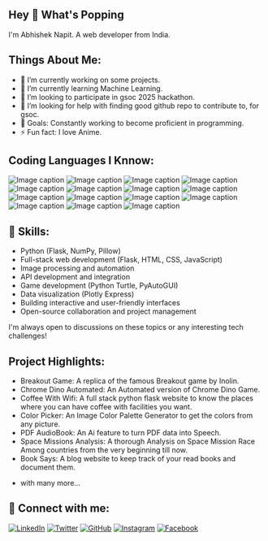 ## Hey 👋 What's Popping

I'm Abhishek Napit. A web developer from India.

## Things About Me:

- 🔭 I’m currently working on some projects.
- 🌱 I’m currently learning Machine Learning.
- 👯 I’m looking to participate in gsoc 2025 hackathon.
- 🤔 I’m looking for help with finding good github repo to contribute to, for gsoc.
- 🎯 Goals: Constantly working to become proficient in programming.
- ⚡ Fun fact: I love Anime.

## Coding Languages I Knnow:

![Image caption](images/html.svg) ![Image caption](images/css.svg) ![Image caption](images/js.svg) ![Image caption](images/jquery.svg) ![Image caption](images/react.svg) ![Image caption](images/express.svg) ![Image caption](images/node.svg) ![Image caption](images/postgres.svg) ![Image caption](images/python.svg) ![Image caption](images/flask.svg) ![Image caption](images/django.svg) ![Image caption](images/pandas.svg) ![Image caption](images/matplotlib.svg) ![Image caption](images/numpy.svg) ![Image caption](images/canva.svg)

## 💪 Skills:

- Python (Flask, NumPy, Pillow)
- Full-stack web development (Flask, HTML, CSS, JavaScript)
- Image processing and automation
- API development and integration
- Game development (Python Turtle, PyAutoGUI)
- Data visualization (Plotly Express)
- Building interactive and user-friendly interfaces
- Open-source collaboration and project management

I'm always open to discussions on these topics or any interesting tech challenges!

## Project Highlights:

- Breakout Game: A replica of the famous Breakout game by Inolin.
- Chrome Dino Automated: An Automated version of Chrome Dino Game.
- Coffee With Wifi: A full stack python flask website to know the places where you can have coffee with facilities you want.
- Color Picker: An Image Color Palette Generator to get the colors from any picture.
- PDF AudioBook: An Ai feature to turn PDF data into Speech.
- Space Missions Analysis: A thorough Analysis on Space Mission Race Among countries from the very beginning till now.
- Book Says: A blog website to keep track of your read books and document them.
* with many more... 

## 🔗 Connect with me:

[![LinkedIn](https://img.shields.io/badge/LinkedIn-blue?style=flat-square&logo=linkedin)](in/abhishek-napit-b6288926b)
[![Twitter](https://img.shields.io/badge/Twitter-blue?style=flat-square&logo=twitter)](@avi_npt007)
[![GitHub](https://img.shields.io/badge/GitHub-grey?style=flat-square&logo=github)](https://github.com/avigithubb)
[![Instagram](https://img.shields.io/badge/Instagram-red?style=flat-square&logo=instagram)](https://www.instagram.com/)
[![Facebook](https://img.shields.io/badge/Facebook-blue?style=flat-square&logo=facebook)](https://www.facebook.com/abhishek.napit.712/about)





